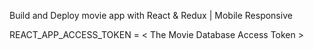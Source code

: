 Build and Deploy movie app with React & Redux | Mobile Responsive

REACT_APP_ACCESS_TOKEN = < The Movie Database Access Token >
